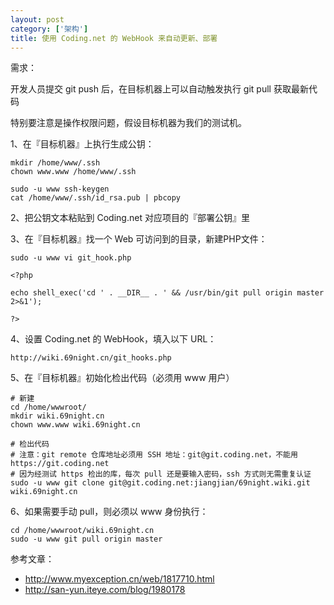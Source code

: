 ```yaml
---
layout: post
category: ['架构']
title: 使用 Coding.net 的 WebHook 来自动更新、部署
---
```


需求：

开发人员提交 git push 后，在目标机器上可以自动触发执行 git pull 获取最新代码

特别要注意是操作权限问题，假设目标机器为我们的测试机。

1、在『目标机器』上执行生成公钥：

    mkdir /home/www/.ssh
    chown www.www /home/www/.ssh

    sudo -u www ssh-keygen
    cat /home/www/.ssh/id_rsa.pub | pbcopy

2、把公钥文本粘贴到 Coding.net 对应项目的『部署公钥』里

3、在『目标机器』找一个 Web 可访问到的目录，新建PHP文件：

    sudo -u www vi git_hook.php

    <?php

    echo shell_exec('cd ' . __DIR__ . ' && /usr/bin/git pull origin master 2>&1');

    ?>

4、设置 Coding.net 的 WebHook，填入以下 URL：

    http://wiki.69night.cn/git_hooks.php

5、在『目标机器』初始化检出代码（必须用 www 用户）

    # 新建
    cd /home/wwwroot/
    mkdir wiki.69night.cn
    chown www.www wiki.69night.cn

    # 检出代码
    # 注意：git remote 仓库地址必须用 SSH 地址：git@git.coding.net，不能用 https://git.coding.net
    # 因为经测试 https 检出的库，每次 pull 还是要输入密码，ssh 方式则无需重复认证
    sudo -u www git clone git@git.coding.net:jiangjian/69night.wiki.git wiki.69night.cn

6、如果需要手动 pull，则必须以 www 身份执行：

    cd /home/wwwroot/wiki.69night.cn
    sudo -u www git pull origin master

参考文章：

- <http://www.myexception.cn/web/1817710.html>
- <http://san-yun.iteye.com/blog/1980178>